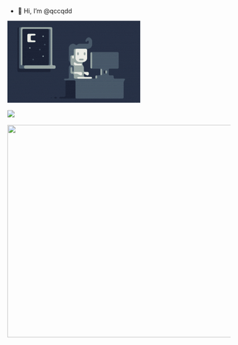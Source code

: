 - 👋 Hi, I’m @qccqdd

<img alt="Night Coding" src="https://raw.githubusercontent.com/AVS1508/AVS1508/master/assets/Night-Coding.gif" align="centre"/>

<p align="left">
  <a href="https://github.com/qccqdd">
    <img height="180em" src="https://github-readme-stats-eight-theta.vercel.app/api?username=qccqdd&show_icons=true&theme=algolia&include_all_commits=true&count_private=true"/>
  </a>
<div align="center">
  <a href="https://github.com/qccqdd/qccqdd/main/figs/thonk.svg">
    <img src="thonk.svg" width="720" height="480">
  </a>
</div>

<!---
qccqdd/qccqdd is a ✨ special ✨ repository because its `README.md` (this file) appears on your GitHub profile.
You can click the Preview link to take a look at your changes.
--->
